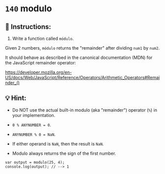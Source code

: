 # `140` modulo

## 📝 Instructions:

1. Write a function called `módulo`.

Given 2 numbers, `módulo` returns the "remainder" after dividing `num1` by `num2`.

It should behave as described in the canonical documentation (MDN) for the JavaScript remainder operator:

https://developer.mozilla.org/en-US/docs/Web/JavaScript/Reference/Operators/Arithmetic_Operators#Remainder_()

## :bulb: Hint:

* Do NOT use the actual built-in modulo (aka "remainder") operator (`%`) in your implementation.

* `0 % ANYNUMBER = 0`.

* `ANYNUMBER % 0 = NaN`.

* If either operand is `NaN`, then the result is `NaN`.

* Modulo always returns the sign of the first number.

```Js
var output = modulo(25, 4);
console.log(output); // --> 1
```